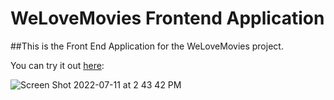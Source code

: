 # WeLoveMovies Frontend Application

##This is the Front End Application for the WeLoveMovies project. 

You can try it out [here](http://we-love-movies-client-side.vercel.app/):


![Screen Shot 2022-07-11 at 2 43 42 PM](https://user-images.githubusercontent.com/97245102/178335993-a6a97ca9-3b57-41f0-81da-057a56808ce6.png)
